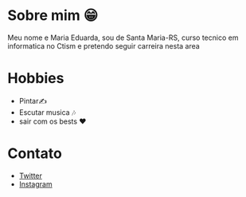 # Sobre mim 😁

 Meu nome e Maria Eduarda, sou de Santa Maria-RS, curso tecnico em informatica no Ctism e pretendo seguir carreira nesta area 

# Hobbies

- Pintar✍️
- Escutar musica 🎶
- sair com os bests ♥️

# Contato
 
-  [Twitter](https://twitter.com/mesff_)
-  [Instagram](https://www.instagram.com/msoaresf_/) 


